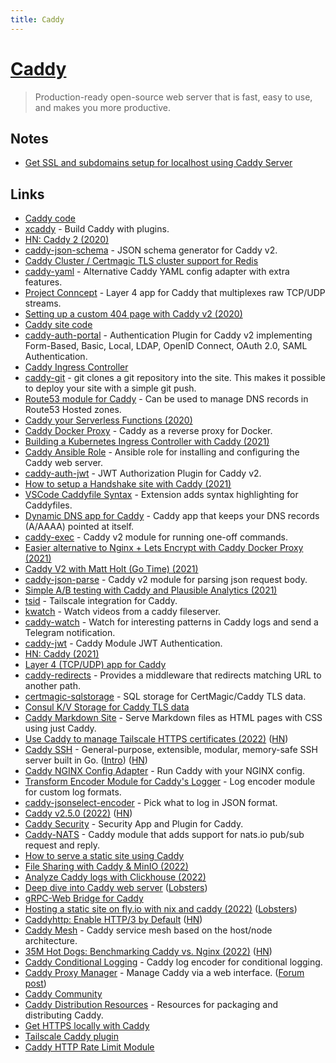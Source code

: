 ```yaml
---
title: Caddy
---
```


# [Caddy](https://caddyserver.com/)

> Production-ready open-source web server that is fast, easy to use, and makes you more productive.

## Notes

- [Get SSL and subdomains setup for localhost using Caddy Server](https://twitter.com/HunterBecton/status/1386762000387088385)

## Links

- [Caddy code](https://github.com/mholt/caddy)
- [xcaddy](https://github.com/caddyserver/xcaddy) - Build Caddy with plugins.
- [HN: Caddy 2 (2020)](https://news.ycombinator.com/item?id=23070567)
- [caddy-json-schema](https://github.com/abiosoft/caddy-json-schema) - JSON schema generator for Caddy v2.
- [Caddy Cluster / Certmagic TLS cluster support for Redis](https://github.com/gamalan/caddy-tlsredis)
- [caddy-yaml](https://github.com/abiosoft/caddy-yaml) - Alternative Caddy YAML config adapter with extra features.
- [Project Conncept](https://github.com/mholt/conncept) - Layer 4 app for Caddy that multiplexes raw TCP/UDP streams.
- [Setting up a custom 404 page with Caddy v2 (2020)](https://vivekseth.com/caddy-custom-404/)
- [Caddy site code](https://github.com/caddyserver/website)
- [caddy-auth-portal](https://github.com/greenpau/caddy-auth-portal) - Authentication Plugin for Caddy v2 implementing Form-Based, Basic, Local, LDAP, OpenID Connect, OAuth 2.0, SAML Authentication.
- [Caddy Ingress Controller](https://github.com/caddyserver/ingress)
- [caddy-git](https://github.com/abiosoft/caddy-git) - git clones a git repository into the site. This makes it possible to deploy your site with a simple git push.
- [Route53 module for Caddy](https://github.com/caddy-dns/route53) - Can be used to manage DNS records in Route53 Hosted zones.
- [Caddy your Serverless Functions (2020)](https://www.briangershon.com/blog/caddy-your-serverless-functions/)
- [Caddy Docker Proxy](https://github.com/lucaslorentz/caddy-docker-proxy) - Caddy as a reverse proxy for Docker.
- [Building a Kubernetes Ingress Controller with Caddy (2021)](https://dgraph.io/blog/post/building-a-kubernetes-ingress-controller-with-caddy/)
- [Caddy Ansible Role](https://github.com/caddy-ansible/caddy-ansible) - Ansible role for installing and configuring the Caddy web server.
- [caddy-auth-jwt](https://github.com/greenpau/caddy-auth-jwt) - JWT Authorization Plugin for Caddy v2.
- [How to setup a Handshake site with Caddy (2021)](https://blog.webb.page/2021-05-15-secure-handshake-and-caddy.txt)
- [VSCode Caddyfile Syntax](https://github.com/Zamerick/vscode-caddyfile-syntax) - Extension adds syntax highlighting for Caddyfiles.
- [Dynamic DNS app for Caddy](https://github.com/mholt/caddy-dynamicdns) - Caddy app that keeps your DNS records (A/AAAA) pointed at itself.
- [caddy-exec](https://github.com/abiosoft/caddy-exec) - Caddy v2 module for running one-off commands.
- [Easier alternative to Nginx + Lets Encrypt with Caddy Docker Proxy (2021)](https://matduggan.com/easier-alternative-to-nginx-lets-encrypt-with-caddy/)
- [Caddy V2 with Matt Holt (Go Time) (2021)](https://changelog.com/gotime/193)
- [caddy-json-parse](https://github.com/abiosoft/caddy-json-parse) - Caddy v2 module for parsing json request body.
- [Simple A/B testing with Caddy and Plausible Analytics (2021)](https://bradleyjkemp.dev/post/simple-a/b-testing-with-caddy-and-plausible-analytics/)
- [tsid](https://github.com/astrophena/tsid) - Tailscale integration for Caddy.
- [kwatch](https://github.com/ibrokemypie/kwatch) - Watch videos from a caddy fileserver.
- [caddy-watch](https://github.com/losfair/caddy-watch) - Watch for interesting patterns in Caddy logs and send a Telegram notification.
- [caddy-jwt](https://github.com/ggicci/caddy-jwt) - Caddy Module JWT Authentication.
- [HN: Caddy (2021)](https://news.ycombinator.com/item?id=29378030)
- [Layer 4 (TCP/UDP) app for Caddy](https://github.com/mholt/caddy-l4)
- [caddy-redirects](https://github.com/vinissimus/caddy-redirects) - Provides a middleware that redirects matching URL to another path.
- [certmagic-sqlstorage](https://github.com/yroc92/postgres-storage) - SQL storage for CertMagic/Caddy TLS data.
- [Consul K/V Storage for Caddy TLS data](https://github.com/pteich/caddy-tlsconsul)
- [Caddy Markdown Site](https://github.com/dbohdan/caddy-markdown-site) - Serve Markdown files as HTML pages with CSS using just Caddy.
- [Use Caddy to manage Tailscale HTTPS certificates (2022)](https://tailscale.com/blog/caddy/) ([HN](https://news.ycombinator.com/item?id=30687282))
- [Caddy SSH](https://github.com/mohammed90/caddy-ssh) - General-purpose, extensible, modular, memory-safe SSH server built in Go. ([Intro](https://www.caffeinatedwonders.com/2022/03/28/new-ssh-server/)) ([HN](https://news.ycombinator.com/item?id=30830749))
- [Caddy NGINX Config Adapter](https://github.com/caddyserver/nginx-adapter) - Run Caddy with your NGINX config.
- [Transform Encoder Module for Caddy's Logger](https://github.com/caddyserver/transform-encoder) - Log encoder module for custom log formats.
- [caddy-jsonselect-encoder](https://github.com/leodido/caddy-jsonselect-encoder) - Pick what to log in JSON format.
- [Caddy v2.5.0 (2022)](https://github.com/caddyserver/caddy/releases/tag/v2.5.0) ([HN](https://news.ycombinator.com/item?id=31170280))
- [Caddy Security](https://github.com/greenpau/caddy-security) - Security App and Plugin for Caddy.
- [Caddy-NATS](https://github.com/codegangsta/caddy-nats) - Caddy module that adds support for nats.io pub/sub request and reply.
- [How to serve a static site using Caddy](https://ellen.dev/serve-static-site-using-caddy.html)
- [File Sharing with Caddy & MinIO (2022)](https://tech.marksblogg.com/caddy-https-minio.html)
- [Analyze Caddy logs with Clickhouse (2022)](https://abdullin.com/analyze-caddy-logs-with-clickhouse/)
- [Deep dive into Caddy web server](https://sourcegraph.com/notebooks/Tm90ZWJvb2s6MTM2Nw==) ([Lobsters](https://lobste.rs/s/11jyv6/deep_dive_into_caddy_web_server))
- [gRPC-Web Bridge for Caddy](https://github.com/mholt/caddy-grpc-web)
- [Hosting a static site on fly.io with nix and caddy (2022)](https://mat.services/posts/static-site-with-nix-and-caddy/) ([Lobsters](https://lobste.rs/s/qydlal/hosting_static_site_on_fly_io_with_nix))
- [Caddyhttp: Enable HTTP/3 by Default](https://github.com/caddyserver/caddy/pull/4707) ([HN](https://news.ycombinator.com/item?id=32768454))
- [Caddy Mesh](https://github.com/RussellLuo/caddy-mesh) - Caddy service mesh based on the host/node architecture.
- [35M Hot Dogs: Benchmarking Caddy vs. Nginx (2022)](https://blog.tjll.net/reverse-proxy-hot-dog-eating-contest-caddy-vs-nginx/) ([HN](https://news.ycombinator.com/item?id=32865497))
- [Caddy Conditional Logging](https://github.com/leodido/caddy-conditional-logging) - Caddy log encoder for conditional logging.
- [Caddy Proxy Manager](https://github.com/Pacerino/CaddyProxyManager) - Manage Caddy via a web interface. ([Forum post](https://caddy.community/t/so-ive-created-a-web-ui-for-caddy/17278?u=matt))
- [Caddy Community](https://caddy.community/)
- [Caddy Distribution Resources](https://github.com/caddyserver/dist) - Resources for packaging and distributing Caddy.
- [Get HTTPS locally with Caddy](https://twitter.com/divyenduz/status/1580620290345693184)
- [Tailscale Caddy plugin](https://github.com/tailscale/caddy-tailscale)
- [Caddy HTTP Rate Limit Module](https://github.com/mholt/caddy-ratelimit)
